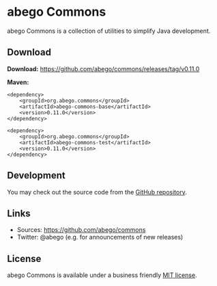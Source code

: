 # abego Commons

abego Commons is a collection of utilities to simplify Java development.

## Download

__Download:__ https://github.com/abego/commons/releases/tag/v0.11.0

__Maven:__

```
<dependency>
    <groupId>org.abego.commons</groupId>
    <artifactId>abego-commons-base</artifactId>
    <version>0.11.0</version>
</dependency>
```

```
<dependency>
    <groupId>org.abego.commons</groupId>
    <artifactId>abego-commons-test</artifactId>
    <version>0.11.0</version>
</dependency>
```

## Development

You may check out the source code from the [GitHub repository](https://github.com/abego/commons).

## Links

- Sources: https://github.com/abego/commons
- Twitter: @abego (e.g. for announcements of new releases)

## License

abego Commons is available under a business friendly [MIT license](https://www.abego-software.de/legal/mit-license.html).
